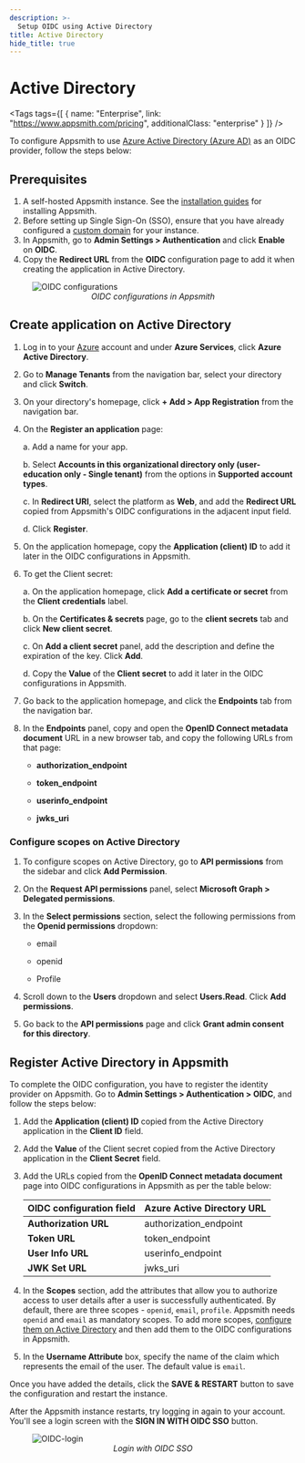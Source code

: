 ```yaml
---
description: >-
  Setup OIDC using Active Directory
title: Active Directory
hide_title: true
---
```


<div className="tag-wrapper">
 <h1>Active Directory</h1>

<Tags
tags={[
{ name: "Enterprise", link: "https://www.appsmith.com/pricing", additionalClass: "enterprise" }
]}
/>

</div>

To configure Appsmith to use [Azure Active Directory (Azure AD)](https://portal.azure.com/#allservices) as an OIDC provider, follow the steps below:

## Prerequisites

1. A self-hosted Appsmith instance. See the [installation guides](/getting-started/setup/installation-guides) for installing Appsmith.
2. Before setting up Single Sign-On (SSO), ensure that you have already configured a [custom domain](/getting-started/setup/instance-configuration/custom-domain) for your instance.
3. In Appsmith, go to **Admin Settings > Authentication** and click **Enable** on  **OIDC**.
4. Copy the **Redirect URL** from the **OIDC** configuration page to add it when creating the application in Active Directory. 

<figure>
  <img src="/img/oidc-configurations-in-appsmith.png" style= {{width:"600px", height:"auto"}} alt="OIDC configurations"/>
  <figcaption align = "center"><i>OIDC configurations in Appsmith</i></figcaption>
</figure>

## Create application on Active Directory

1. Log in to your [Azure](https://portal.azure.com/#allservices) account and under **Azure Services**, click **Azure Active Directory**.
2. Go to **Manage Tenants** from the navigation bar, select your directory and click **Switch**.
3. On your directory's homepage, click **+ Add > App Registration** from the navigation bar.
4. On the **Register an application** page:

   a. Add a name for your app.

   b. Select **Accounts in this organizational directory only (user-education only - Single tenant)** from the options in **Supported account types**.

   c. In **Redirect URI**, select the platform as **Web**, and add the **Redirect URL** copied from Appsmith's OIDC configurations in the adjacent input field.

   d. Click **Register**.

5. On the application homepage, copy the **Application (client) ID** to add it later in the OIDC configurations in Appsmith.
6. To get the Client secret:

   a. On the application homepage, click **Add a certificate or secret** from the **Client credentials** label.

   b. On the **Certificates & secrets** page, go to the **client secrets** tab and click **New client secret**.

   c. On **Add a client secret** panel, add the description and define the expiration of the key. Click **Add**.

   d. Copy the **Value** of the **Client secret** to add it later in the OIDC configurations in Appsmith.

7. Go back to the application homepage, and click the **Endpoints** tab from the navigation bar. 
8. In the **Endpoints** panel, copy and open the **OpenID Connect metadata document** URL in a new browser tab, and copy the following URLs from that page:

   - **authorization_endpoint**

   - **token_endpoint**

   - **userinfo_endpoint**

   - **jwks_uri**

### Configure scopes on Active Directory

1. To configure scopes on Active Directory, go to **API permissions** from the sidebar and click **Add Permission**.
2. On the **Request API permissions** panel, select **Microsoft Graph > Delegated permissions**.
3. In the **Select permissions** section, select the following permissions from the **Openid permissions** dropdown:

   - email

   - openid

   - Profile

4. Scroll down to the **Users** dropdown and select **Users.Read**. Click **Add permissions**.
5. Go back to the **API permissions** page and click **Grant admin consent for this directory**.


## Register Active Directory in Appsmith

To complete the OIDC configuration, you have to register the identity provider on Appsmith. Go to **Admin Settings > Authentication > OIDC**, and follow the steps below:

1. Add the  **Application (client) ID** copied from the Active Directory application in the  **Client ID** field. 

2. Add the **Value** of the Client secret copied from the Active Directory application in the  **Client Secret** field.

3. Add the URLs copied from the **OpenID Connect metadata document** page into OIDC configurations in Appsmith as per the table below:

   | **OIDC configuration field** | **Azure Active Directory URL** |
   | ---------------------------------------- | ---------------------------------------- |
   | **Authorization URL**                 | authorization_endpoint                        |
   | **Token URL**                          | token_endpoint                                |
   | **User Info URL**                      | userinfo_endpoint                            |
   | **JWK Set URL**                        | jwks_uri                              |


4. In the **Scopes** section, add the attributes that allow you to authorize access to user details after a user is successfully authenticated. By default, there are three scopes - `openid`, `email`, `profile`. Appsmith needs `openid` and `email` as mandatory scopes. To add more scopes, [configure them on Active Directory](#configure-scopes-on-active-directory) and then add them to the OIDC configurations in Appsmith. 

5. In the **Username Attribute** box, specify the name of the claim which represents the email of the user. The default value is `email`.

Once you have added the details, click the **SAVE & RESTART** button to save the configuration and restart the instance. 

After the Appsmith instance restarts, try logging in again to your account. You'll see a login screen with the **SIGN IN WITH OIDC SSO** button.

<figure>
  <img src="/img/Appsmith-Login-Screen-Shows-OIDC.png" style= {{width:"400px", height:"auto"}} alt="OIDC-login"/>
  <figcaption align = "center"><i>Login with OIDC SSO </i></figcaption>
</figure>
